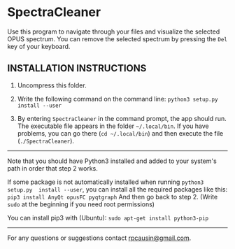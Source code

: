 # SpectraCleaner
Use this program to navigate through your files and visualize the selected OPUS spectrum. You can remove the selected spectrum by pressing the `Del` key of your keyboard.

## INSTALLATION INSTRUCTIONS

1. Uncompress this folder.

2. Write the following command on the command line:
```python3 setup.py install --user```

3. By entering `SpectraCleaner` in the command prompt, the app should run. The executable file appears in the folder `~/.local/bin`. If you have problems, you can go there (`cd ~/.local/bin`) and then execute the file (`./SpectraCleaner`).

--------------------------------------------------------------------------------

Note that you should have Python3 installed and added to your system's path in 
order that step 2 works.

If some package is not automatically installed when running `python3 setup.py 
install --user`, you can install all the required packages like this:
```pip3 install AnyQt opusFC pyqtgraph```
And then go back to step 2.
(Write `sudo` at the beginning if you need root permissions)

You can install pip3 with (Ubuntu): `sudo apt-get install python3-pip`

--------------------------------------------------------------------------------

For any questions or suggestions contact rpcausin@gmail.com.
